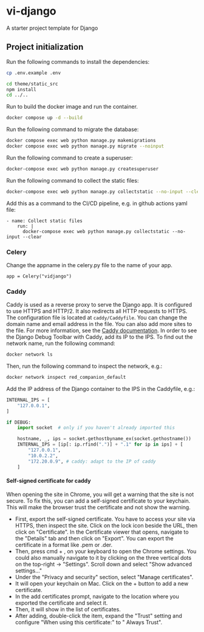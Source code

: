 # vi-django

A starter project template for Django

## Project initialization

Run the following commands to install the dependencies:

```bash
cp .env.example .env
```

```bash
cd theme/static_src 
npm install
cd ../..
```

Run to build the docker image and run the container.

```bash
docker compose up -d --build
```

Run the following command to migrate the database:

```bash
docker compose exec web python manage.py makemigrations
docker compose exec web python manage.py migrate --noinput
```

Run the following command to create a superuser:

```bash
docker-compose exec web python manage.py createsuperuser
```

Run the following command to collect the static files:

```bash
docker-compose exec web python manage.py collectstatic --no-input --clear
```

Add this as a command to the CI/CD pipeline, e.g. in github actions yaml file:

```
- name: Collect static files
    run: |
      docker-compose exec web python manage.py collectstatic --no-input --clear
```

### Celery
Change the appname in the celery.py file to the name of your app.
```
app = Celery("vidjango")
```
### Caddy

Caddy is used as a reverse proxy to serve the Django app. It is configured to use HTTPS and HTTP/2. It also redirects
all HTTP requests to HTTPS. The configuration file is located at `caddy/Caddyfile`. You can change the domain name and
email address in the file. You can also add more sites to the file. For more information, see
the [Caddy documentation](https://caddyserver.com/docs/caddyfile).
In order to see the Django Debug Toolbar with Caddy, add its IP to the IPS.
To find out the network name, run the following command:

```bash
docker network ls
```

Then, run the following command to inspect the network, e.g.:

```bash
docker network inspect red_companion_default
```

Add the IP address of the Django container to the IPS in the Caddyfile, e.g.:

```python
INTERNAL_IPS = [
    "127.0.0.1",
]

if DEBUG:
    import socket  # only if you haven't already imported this

    hostname, _, ips = socket.gethostbyname_ex(socket.gethostname())
    INTERNAL_IPS = [ip[: ip.rfind(".")] + ".1" for ip in ips] + [
        "127.0.0.1",
        "10.0.2.2",
        "172.20.0.9", # caddy: adapt to the IP of caddy
    ] 
```

#### Self-signed certificate for caddy

When opening the site in Chrome, you will get a warning that the site is not secure. To fix this, you can add a
self-signed certificate to your keychain. This will make the browser trust the certificate and not show the warning.

* First, export the self-signed certificate. You have to access your site via HTTPS, then inspect the site. Click on the
  lock icon beside the URL, then click on "Certificate". In the Certificate viewer that opens, navigate to the "Details"
  tab and then click on "Export". You can export the certificate in a format like .pem or .der.
* Then, press cmd + , on your keyboard to open the Chrome settings. You could also manually navigate to it by clicking
  on the three vertical dots on the top-right -> "Settings".
  Scroll down and select "Show advanced settings..."
* Under the "Privacy and security" section, select "Manage certificates".
* It will open your keychain on Mac. Click on the + button to add a new certificate.
* In the add certificates prompt, navigate to the location where you exported the certificate and select it.
* Then, it will show in the list of certificates.
* After adding, double-click the item, expand the "Trust" setting and configure "When using this certificate:" to "
  Always Trust".

